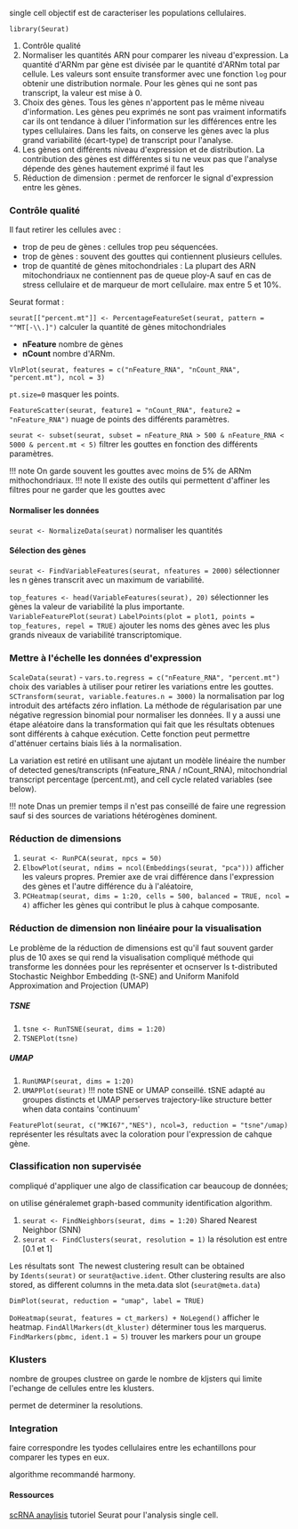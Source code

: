 single cell
objectif est de caracteriser les populations cellulaires.

`library(Seurat)`

1. Contrôle qualité
2. Normaliser les quantités ARN pour comparer les niveau d'expression. La quantité d'ARNm par gène est divisée par le quantité d'ARNm total par cellule. Les valeurs sont ensuite transformer avec une fonction `log` pour obtenir une distribution normale. Pour les gènes qui ne sont pas transcript, la valeur est mise à 0.
3. Choix des gènes. Tous les gènes n'apportent pas le même niveau d'information. Les gènes peu exprimés ne sont pas vraiment informatifs car ils ont tendance à diluer l'information sur les différences entre les types cellulaires. Dans les faits, on conserve les gènes avec la plus grand variabilité (écart-type) de transcript pour l'analyse.
4. Les gènes ont différents niveau d'expression et de distribution. La contribution des gènes est différentes si tu ne veux pas que l'analyse dépende des gènes hautement exprimé il faut les 
5. Réduction de dimension : permet de renforcer le signal d'expression entre les gènes.

### Contrôle qualité

Il faut retirer les cellules avec :

- trop de peu de gènes : cellules trop peu séquencées.
- trop de gènes : souvent des gouttes qui contiennent plusieurs cellules.
- trop de quantité de gènes mitochondriales : La plupart des ARN mitochondriaux ne contiennent pas  de queue ploy-A sauf en cas de stress cellulaire et de marqueur de mort cellulaire. max entre 5 et 10%.

Seurat format :

`seurat[["percent.mt"]] <- PercentageFeatureSet(seurat, pattern = "^MT[-\\.]")` calculer la quantité de gènes mitochondriales 

- __nFeature__ nombre de gènes 
- __nCount__ nombre d'ARNm.

`VlnPlot(seurat, features = c("nFeature_RNA", "nCount_RNA", "percent.mt"), ncol = 3)`

`pt.size=0` masquer les points.

`FeatureScatter(seurat, feature1 = "nCount_RNA", feature2 = "nFeature_RNA")` nuage de points des différents paramètres.

`seurat <- subset(seurat, subset = nFeature_RNA > 500 & nFeature_RNA < 5000 & percent.mt < 5)` filtrer les gouttes en fonction des différents paramètres.

!!! note
		On garde souvent les gouttes avec moins de 5% de ARNm mithochondriaux.
!!! note
	Il existe des outils qui permettent d'affiner les filtres pour ne garder que les gouttes avec 
#### Normaliser les données

`seurat <- NormalizeData(seurat)` normaliser les quantités

#### Sélection des gènes 
`seurat <- FindVariableFeatures(seurat, nfeatures = 2000)` sélectionner les n gènes transcrit avec un maximum de variabilité.

`top_features <- head(VariableFeatures(seurat), 20)` sélectionner les gènes la valeur de variabilité la plus importante.
`VariableFeaturePlot(seurat)` 
`LabelPoints(plot = plot1, points = top_features, repel = TRUE)` ajouter les noms des gènes avec les plus grands niveaux de variabilité transcriptomique.

### Mettre à l'échelle les données d'expression

`ScaleData(seurat)`
	- `vars.to.regress = c("nFeature_RNA", "percent.mt")` choix des variables à utiliser pour retirer les variations entre les gouttes.
 `SCTransform(seurat, variable.features.n = 3000)` la normalisation par log introduit des artéfacts zéro inflation. La méthode de régularisation par une négative regression binomial pour normaliser les données. Il y a aussi une étape aléatoire dans la transformation qui fait que les résultats obtenues sont différents à cahque exécution. Cette fonction peut permettre d'atténuer certains biais liés à la normalisation.

La variation est retiré en utilisant une ajutant un modèle linéaire
the number of detected genes/transcripts (nFeature_RNA / nCount_RNA), mitochondrial transcript percentage (percent.mt), and cell cycle related variables (see below).

!!! note
	Dnas un premier temps il n'est pas conseillé de faire une regression sauf si des sources de variations hétérogènes dominent.

### Réduction de dimensions

1. `seurat <- RunPCA(seurat, npcs = 50)` 
2. `ElbowPlot(seurat, ndims = ncol(Embeddings(seurat, "pca")))` afficher les valeurs propres.
Premier axe de vrai différence dans l'expression des gènes et l'autre différence du à l'aléatoire,
3. `PCHeatmap(seurat, dims = 1:20, cells = 500, balanced = TRUE, ncol = 4)` afficher les gènes qui contribut le plus à cahque composante.

### Réduction de dimension non linéaire pour la visualisation
Le problème de la réduction de dimensions est qu'il faut souvent garder plus de 10 axes se qui rend la visualisation compliqué méthode qui transforme les données pour les représenter et ocnserver ls t-distributed Stochastic Neighbor Embedding (t-SNE) and Uniform Manifold Approximation and Projection (UMAP)

##### TSNE

1. `tsne <- RunTSNE(seurat, dims = 1:20)`
2. `TSNEPlot(tsne)`
##### UMAP

1. `RunUMAP(seurat, dims = 1:20)`
2.  `UMAPPlot(seurat)`
!!! note 
	tSNE or UMAP conseillé. tSNE adapté au groupes distincts et UMAP perserves trajectory-like structure better when data contains 'continuum'
	
`FeaturePlot(seurat, c("MKI67","NES"), ncol=3, reduction = "tsne"/umap)` représenter les résultats avec la coloration pour l'expression de cahque gène.
### Classification non supervisée

compliqué d'appliquer une algo de classification car beaucoup de données;

on utilise généralemet graph-based community identification algorithm.

1. `seurat <- FindNeighbors(seurat, dims = 1:20)` Shared Nearest Neighbor (SNN)
2. `seurat <- FindClusters(seurat, resolution = 1)` la résolution est entre [0.1 et 1] 

Les résultats sont  The newest clustering result can be obtained by `Idents(seurat)` or `seurat@active.ident`. Other clustering results are also stored, as different columns in the meta.data slot (`seurat@meta.data`)

`DimPlot(seurat, reduction = "umap", label = TRUE)`

`DoHeatmap(seurat, features = ct_markers) + NoLegend()` afficher le heatmap.
	`FindAllMarkers(dt_kluster)` déterminer tous les marquerus.
`FindMarkers(pbmc, ident.1 = 5)` trouver les markers pour un groupe


### Klusters
nombre de groupes clustree on garde le nombre de kljsters qui limite l'echange de cellules entre les klusters.

permet de determiner la resolutions.

### Integration

faire correspondre les tyodes cellulaires entre les echantillons pour comparer les types en eux.

algorithme recommandé harmony.

#### Ressources
[scRNA anaylisis](https://github.com/quadbio/scRNAseq_analysis_vignette/blob/master/Tutorial.md) tutoriel Seurat pour l'analysis single cell.
